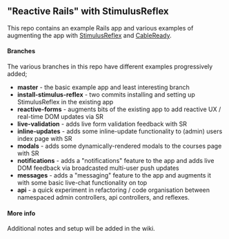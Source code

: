 ## "Reactive Rails" with StimulusReflex

This repo contains an example Rails app and various examples of augmenting the app with [StimulusReflex](https://github.com/hopsoft/stimulus_reflex) and [CableReady](https://github.com/hopsoft/cable_ready).

#### Branches

The various branches in this repo have different examples progressively added;

- **master** - the basic example app and least interesting branch
- **install-stimulus-reflex** - two commits installing and setting up StimulusReflex in the existing app
- **reactive-forms** - augments bits of the existing app to add reactive UX / real-time DOM updates via SR
- **live-validation** - adds live form validation feedback with SR 
- **inline-updates** - adds some inline-update functionality to (admin) users index page with SR 
- **modals** - adds some dynamically-rendered modals to the courses page with SR 
- **notifications** - adds a "notifications" feature to the app and adds live DOM feedback via broadcasted multi-user push updates
- **messages** - adds a "messaging" feature to the app and augments it with some basic live-chat functionality on top
- **api** - a quick experiment in refactoring / code organisation between namespaced admin controllers, api controllers, and reflexes.

#### More info

Additional notes and setup will be added in the wiki.
